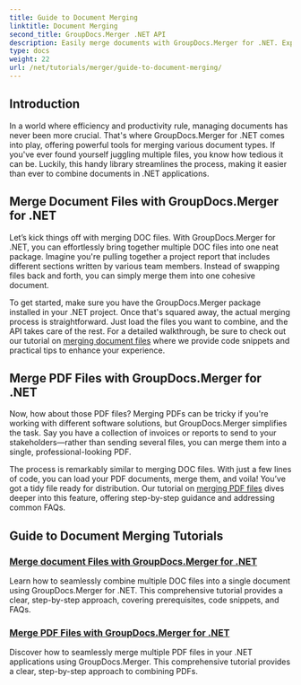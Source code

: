 ```yaml
---
title: Guide to Document Merging
linktitle: Document Merging
second_title: GroupDocs.Merger .NET API
description: Easily merge documents with GroupDocs.Merger for .NET. Explore step-by-step tutorials on merging DOC and PDF files effectively.
type: docs
weight: 22
url: /net/tutorials/merger/guide-to-document-merging/
---
```

## Introduction

In a world where efficiency and productivity rule, managing documents has never been more crucial. That's where GroupDocs.Merger for .NET comes into play, offering powerful tools for merging various document types. If you've ever found yourself juggling multiple files, you know how tedious it can be. Luckily, this handy library streamlines the process, making it easier than ever to combine documents in .NET applications.

## Merge Document Files with GroupDocs.Merger for .NET

Let’s kick things off with merging DOC files. With GroupDocs.Merger for .NET, you can effortlessly bring together multiple DOC files into one neat package. Imagine you're pulling together a project report that includes different sections written by various team members. Instead of swapping files back and forth, you can simply merge them into one cohesive document. 

To get started, make sure you have the GroupDocs.Merger package installed in your .NET project. Once that's squared away, the actual merging process is straightforward. Just load the files you want to combine, and the API takes care of the rest. For a detailed walkthrough, be sure to check out our tutorial on [merging document files](./merge-document-files/) where we provide code snippets and practical tips to enhance your experience.

## Merge PDF Files with GroupDocs.Merger for .NET

Now, how about those PDF files? Merging PDFs can be tricky if you're working with different software solutions, but GroupDocs.Merger simplifies the task. Say you have a collection of invoices or reports to send to your stakeholders—rather than sending several files, you can merge them into a single, professional-looking PDF.

The process is remarkably similar to merging DOC files. With just a few lines of code, you can load your PDF documents, merge them, and voila! You’ve got a tidy file ready for distribution. Our tutorial on [merging PDF files](./merge-pdf-files/) dives deeper into this feature, offering step-by-step guidance and addressing common FAQs.

## Guide to Document Merging Tutorials
### [Merge document Files with GroupDocs.Merger for .NET](./merge-document-files/)
Learn how to seamlessly combine multiple DOC files into a single document using GroupDocs.Merger for .NET. This comprehensive tutorial provides a clear, step-by-step approach, covering prerequisites, code snippets, and FAQs.
### [Merge PDF Files with GroupDocs.Merger for .NET](./merge-pdf-files/)
Discover how to seamlessly merge multiple PDF files in your .NET applications using GroupDocs.Merger. This comprehensive tutorial provides a clear, step-by-step approach to combining PDFs.